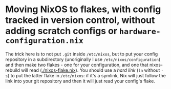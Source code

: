 # Moving NixOS to flakes, with config tracked in version control, without adding scratch configs or `hardware-configuration.nix`

The trick here is to not put `.git` inside `/etc/nixos`, but
to put your config repository in a subdirectory (unoriginally
I use `/etc/nixos/configuration`) and then make two flakes -
one for your configuration, and one that nixos-rebuild will read
([./nixos-flake.nix](nixos-flake.nix)). You should use a *hard link*
(`ln` without `-s`) to put the latter flake in `/etc/nixos`: if it's
a symlink, Nix will just follow the link into your git repository and
then it will just read your config's flake.
